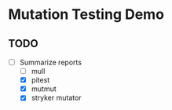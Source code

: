 # Mutation Testing Demo

## TODO

- [ ] Summarize reports
  - [ ] mull
  - [x] pitest
  - [x] mutmut
  - [x] stryker mutator
